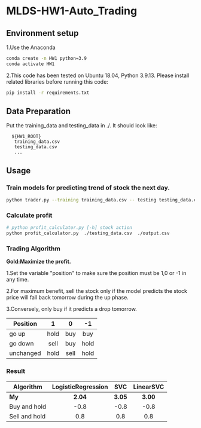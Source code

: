 # MLDS-HW1-Auto_Trading

## Environment setup
1.Use the Anaconda
```bash
conda create -n HW1 python=3.9
conda activate HW1
```
2.This code has been tested on Ubuntu 18.04, Python 3.9.13. 
Please install related libraries before running this code: 
```bash
pip install -r requirements.txt
```

## Data Preparation
Put the training_data and testing_data in ./. It should look like:
 ```
   ${HW1_ROOT}
    training_data.csv
    testing_data.csv
    ...
  ```   
  
## Usage
### Train models for predicting trend of stock the next day.
```sh
python trader.py --training training_data.csv -- testing testing_data.csv --output output.csv
```
### Calculate profit
```sh
# python profit_calculator.py [-h] stock action
python profit_calculator.py  ./testing_data.csv  ./output.csv
```

### Trading Algorithm
**Gold:Maximize the profit.**

1.Set the variable "position" to make sure the position must be 1,0 or -1 in any time.

2.For maximum benefit, sell the stock only if the model predicts the stock price will fall back tomorrow during the up phase.

3.Conversely, only buy if it predicts a drop tomorrow.

| Position | 1| 0| -1|
|---|:---:|:---:|:---:|
|go up|hold|buy|buy|
|go down|sell|buy|hold|
|unchanged|hold|sell|hold|

### Result
| Algorithm | LogisticRegression| SVC| LinearSVC|
|---|:---:|:---:|:---:|
|**My**|**2.04**|**3.05**|**3.00**|
|Buy and hold|-0.8|-0.8|-0.8|
|Sell and hold|0.8|0.8|0.8|

